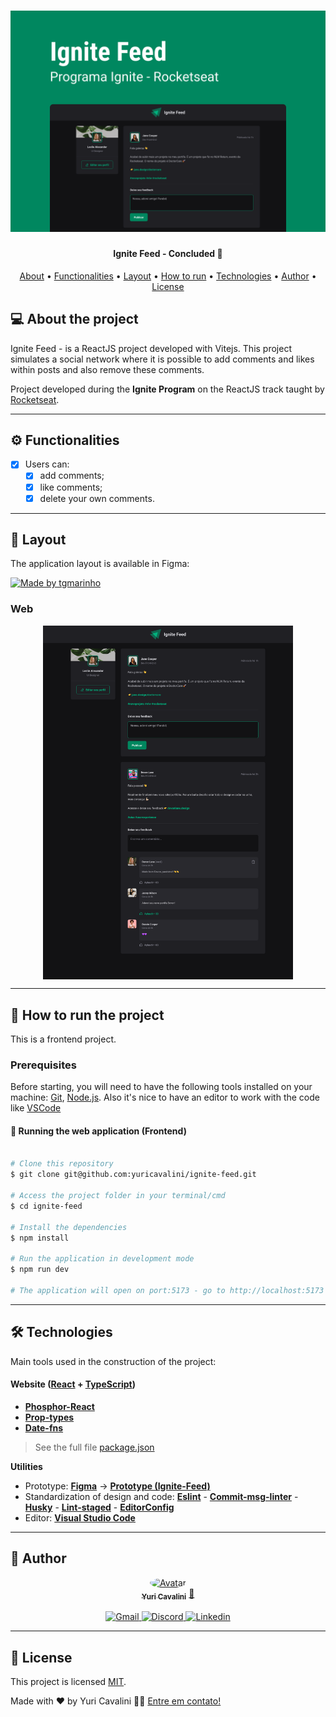 <h1 align="center">
  <img alt="Ignite-feed-banner" title="Ignite-feed-banner" src="./assets/banner.png" />
</h1>

<h4 align="center">
  Ignite Feed - Concluded 🚀
</h4>

<p align="center">
 <a href="#-about-the-project">About</a> •
 <a href="#-functionalities">Functionalities</a> •
 <a href="#-layout">Layout</a> •
 <a href="#-how-to-run-the-project">How to run</a> •
 <a href="#-technologies">Technologies</a> •
 <a href="#-author">Author</a> •
 <a href="#user-content--license">License</a>
</p>

## 💻 About the project

Ignite Feed - is a ReactJS project developed with Vitejs. This project simulates a social network where it is possible to add comments and likes within posts and also remove these comments.

Project developed during the **Ignite Program** on the ReactJS track taught by [Rocketseat](https://www.rocketseat.com.br/).

---

## ⚙️ Functionalities

- [x] Users can:
  - [x] add comments;
  - [x] like comments;
  - [x] delete your own comments.

---

## 🎨 Layout

The application layout is available in Figma:

<a href="https://www.figma.com/file/XakPTEjiNdP8Pfv5lAjCNM/Ignite-Feed-(Community)">
  <img alt="Made by tgmarinho" src="https://img.shields.io/badge/Acessar%20Layout%20-Figma-%2304D361" />
</a>

### Web

<p align="center" style="display: flex; align-items: flex-start; justify-content: center;">
  <img alt="Ignite-feed-layout" title="#Ignite-feed-layout" src="./assets/layout.png" width="400px" />
</p>

---

## 🚀 How to run the project

This is a frontend project.

### Prerequisites

Before starting, you will need to have the following tools installed on your machine:
[Git](https://git-scm.com), [Node.js](https://nodejs.org/en/).
Also it's nice to have an editor to work with the code like [VSCode](https://code.visualstudio.com/)

#### 🧭 Running the web application (Frontend)

```bash

# Clone this repository
$ git clone git@github.com:yuricavalini/ignite-feed.git

# Access the project folder in your terminal/cmd
$ cd ignite-feed

# Install the dependencies
$ npm install

# Run the application in development mode
$ npm run dev

# The application will open on port:5173 - go to http://localhost:5173

```

---

## 🛠 Technologies

Main tools used in the construction of the project:

#### **Website**  ([React](https://reactjs.org/)  +  [TypeScript](https://www.typescriptlang.org/))

- **[Phosphor-React](https://github.com/phosphor-icons/react)**
- **[Prop-types](https://github.com/facebook/prop-types)**
- **[Date-fns](https://date-fns.org/)**

> See the full file [package.json](https://github.com/yuricavalini/ignite-feed/blob/master/package.json)

**Utilities**

- Prototype:  **[Figma](https://www.figma.com/)**  →  **[Prototype (Ignite-Feed)](https://www.figma.com/file/XakPTEjiNdP8Pfv5lAjCNM/Ignite-Feed-(Community))**
- Standardization of design and code: **[Eslint](https://eslint.org/)** - **[Commit-msg-linter](https://github.com/legend80s/commit-msg-linter)** - **[Husky](https://typicode.github.io/husky/#/)** - **[Lint-staged](https://github.com/okonet/lint-staged)** - **[EditorConfig](https://editorconfig.org/)**
- Editor:  **[Visual Studio Code](https://code.visualstudio.com/)**

---

## 🦸 Author

<div align="center">
  <a href="https://github.com/yuricavalini">
  <img style="border-radius: 50%;" src="https://github.com/yuricavalini.png" width="100px;" alt="Avatar"/>
  <br />
  <sub><b>Yuri Cavalini</b></sub></a> <a href="https://github.com/yuricavalini" title="Yuri Cavalini">🚀</a>
  <br />
  </a>
</div>
<br />
<div align="center">
  <a title="yuricavalini@gmail.com" href="mailto:yuricavalini@gmail.com?subject=Contact" target="_blank">
    <img src="https://img.shields.io/badge/-Gmail-%23333?style=for-the-badge&logo=gmail" alt="Gmail" />
  </a>
  <a href="https://discordapp.com/users/9585" target="_blank">
    <img src="https://img.shields.io/badge/Discord-7289DA?style=for-the-badge&logo=discord&logoColor=white" alt="Discord" />
  </a>
  <a href="https://linkedin.com/in/yuricavalini" target="_blank">
    <img src="https://img.shields.io/badge/-LinkedIn-%230077B5?style=for-the-badge&logo=linkedin" alt="Linkedin" />
  </a>
</div>

---

## 📝 License

This project is licensed [MIT](./LICENSE).

Made with ❤️ by Yuri Cavalini 👋🏻 [Entre em contato!](https://www.linkedin.com/in/yuricavalini/)
